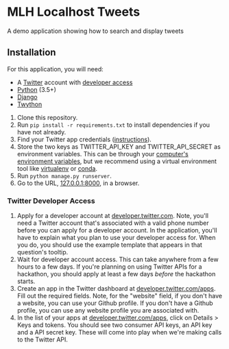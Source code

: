 # MLH Localhost Tweets
A demo application showing how to search and display tweets

## Installation
For this application, you will need:
- A [Twitter](https://twitter.com/) account with [developer access](#twitter)
- [Python](https://www.python.org/downloads) (3.5+)
- [Django](https://www.djangoproject.com/)
- [Twython](https://twython.readthedocs.io/)

1. Clone this repository.
2. Run `pip install -r requirements.txt` to install dependencies if you have not already.
3. Find your Twitter app credentials ([instructions](#twitter)).
4. Store the two keys as TWITTER_API_KEY and TWITTER_API_SECRET as environment variables. This can be through your [computer's environment variables](https://www.twilio.com/blog/2017/01/how-to-set-environment-variables.html), but we recommend using a virtual environment tool like [virtualenv](https://virtualenv.pypa.io/) or [conda](https://conda.io/).
5. Run `python manage.py runserver`.
6. Go to the URL, [127.0.0.1:8000](http://127.0.0.1:8000/), in a browser.

### <a name="twitter"></a> Twitter Developer Access
1. Apply for a developer account at [developer.twitter.com](https://developer.twitter.com/). Note, you'll need a Twitter account that's associated with a valid phone number before you can apply for a developer account. In the application, you'll have to explain what you plan to use your developer access for. When you do, you should use the example template that appears in that question's tooltip.
2. Wait for developer account access. This can take anywhere from a few hours to a few days. If you're planning on using Twitter APIs for a hackathon, you should apply at least a few days _before_ the hackathon starts.
3. Create an app in the Twitter dashboard at [developer.twitter.com/apps](https://developer.twitter.com/en/apps). Fill out the required fields. Note, for the "website" field, if you don't have a website, you can use your Github profile. If you don't have a Github profile, you can use any website profile you are associated with.
4. In the list of your apps at [developer.twitter.com/apps](https://developer.twitter.com/en/apps), click on Details > Keys and tokens. You should see two consumer API keys, an API key and a API secret key. These will come into play when we're making calls to the Twitter API.


